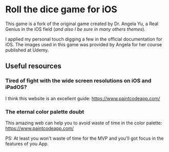 # Roll the dice game for iOS

This game is a fork of the original game created by Dr. Angela Yu, a Real Genius in the iOS field (_and also I be sure in many others themes_).

I applied my personal touch digging a few in the official documentation for iOS. The images used in this game was provided by Angela for her course published at Udemy.

## Useful resources

### Tired of fight with the wide screen resolutions on iOS and iPadOS?

I think this website is an excellent guide: https://www.paintcodeapp.com/

### The eternal color palette doubt

This amazing web can help you to avoid waste of time in the color palette: https://www.paintcodeapp.com/

PS: At least you won't waste of time for the MVP and you'll got focus in the features of you App.
